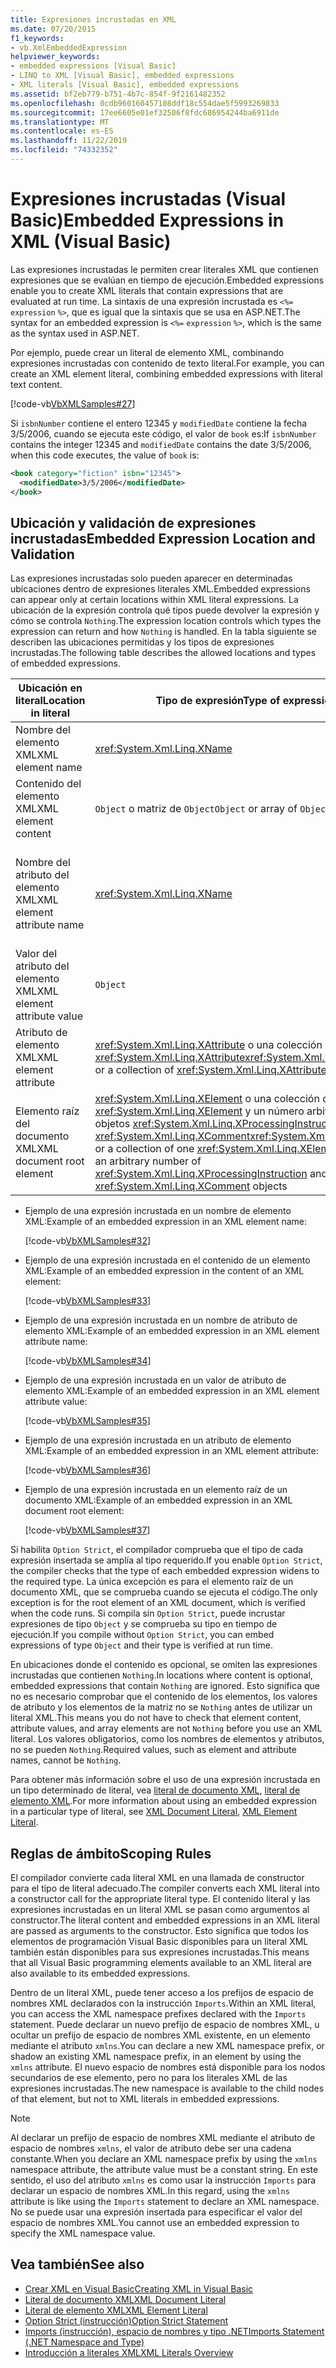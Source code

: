```yaml
---
title: Expresiones incrustadas en XML
ms.date: 07/20/2015
f1_keywords:
- vb.XmlEmbeddedExpression
helpviewer_keywords:
- embedded expressions [Visual Basic]
- LINQ to XML [Visual Basic], embedded expressions
- XML literals [Visual Basic], embedded expressions
ms.assetid: bf2eb779-b751-4b7c-854f-9f2161482352
ms.openlocfilehash: 0cdb960160457108ddf18c554dae5f5993269833
ms.sourcegitcommit: 17ee6605e01ef32506f8fdc686954244ba6911de
ms.translationtype: MT
ms.contentlocale: es-ES
ms.lasthandoff: 11/22/2019
ms.locfileid: "74332352"
---
```

# <a name="embedded-expressions-in-xml-visual-basic"></a><span data-ttu-id="63bd5-102">Expresiones incrustadas (Visual Basic)</span><span class="sxs-lookup"><span data-stu-id="63bd5-102">Embedded Expressions in XML (Visual Basic)</span></span>
<span data-ttu-id="63bd5-103">Las expresiones incrustadas le permiten crear literales XML que contienen expresiones que se evalúan en tiempo de ejecución.</span><span class="sxs-lookup"><span data-stu-id="63bd5-103">Embedded expressions enable you to create XML literals that contain expressions that are evaluated at run time.</span></span> <span data-ttu-id="63bd5-104">La sintaxis de una expresión incrustada es `<%=` `expression` `%>`, que es igual que la sintaxis que se usa en ASP.NET.</span><span class="sxs-lookup"><span data-stu-id="63bd5-104">The syntax for an embedded expression is `<%=` `expression` `%>`, which is the same as the syntax used in ASP.NET.</span></span>  
  
 <span data-ttu-id="63bd5-105">Por ejemplo, puede crear un literal de elemento XML, combinando expresiones incrustadas con contenido de texto literal.</span><span class="sxs-lookup"><span data-stu-id="63bd5-105">For example, you can create an XML element literal, combining embedded expressions with literal text content.</span></span>  
  
 [!code-vb[VbXMLSamples#27](~/samples/snippets/visualbasic/VS_Snippets_VBCSharp/VbXMLSamples/VB/XMLSamples13.vb#27)]  
  
 <span data-ttu-id="63bd5-106">Si `isbnNumber` contiene el entero 12345 y `modifiedDate` contiene la fecha 3/5/2006, cuando se ejecuta este código, el valor de `book` es:</span><span class="sxs-lookup"><span data-stu-id="63bd5-106">If `isbnNumber` contains the integer 12345 and `modifiedDate` contains the date 3/5/2006, when this code executes, the value of `book` is:</span></span>  
  
```xml  
<book category="fiction" isbn="12345">  
  <modifiedDate>3/5/2006</modifiedDate>  
</book>  
```  
  
## <a name="embedded-expression-location-and-validation"></a><span data-ttu-id="63bd5-107">Ubicación y validación de expresiones incrustadas</span><span class="sxs-lookup"><span data-stu-id="63bd5-107">Embedded Expression Location and Validation</span></span>  
 <span data-ttu-id="63bd5-108">Las expresiones incrustadas solo pueden aparecer en determinadas ubicaciones dentro de expresiones literales XML.</span><span class="sxs-lookup"><span data-stu-id="63bd5-108">Embedded expressions can appear only at certain locations within XML literal expressions.</span></span> <span data-ttu-id="63bd5-109">La ubicación de la expresión controla qué tipos puede devolver la expresión y cómo se controla `Nothing`.</span><span class="sxs-lookup"><span data-stu-id="63bd5-109">The expression location controls which types the expression can return and how `Nothing` is handled.</span></span> <span data-ttu-id="63bd5-110">En la tabla siguiente se describen las ubicaciones permitidas y los tipos de expresiones incrustadas.</span><span class="sxs-lookup"><span data-stu-id="63bd5-110">The following table describes the allowed locations and types of embedded expressions.</span></span>  
  
|<span data-ttu-id="63bd5-111">Ubicación en literal</span><span class="sxs-lookup"><span data-stu-id="63bd5-111">Location in literal</span></span>|<span data-ttu-id="63bd5-112">Tipo de expresión</span><span class="sxs-lookup"><span data-stu-id="63bd5-112">Type of expression</span></span>|<span data-ttu-id="63bd5-113">Control de `Nothing`</span><span class="sxs-lookup"><span data-stu-id="63bd5-113">Handling of `Nothing`</span></span>|  
|---|---|---|  
|<span data-ttu-id="63bd5-114">Nombre del elemento XML</span><span class="sxs-lookup"><span data-stu-id="63bd5-114">XML element name</span></span>|<xref:System.Xml.Linq.XName>|<span data-ttu-id="63bd5-115">Error</span><span class="sxs-lookup"><span data-stu-id="63bd5-115">Error</span></span>|  
|<span data-ttu-id="63bd5-116">Contenido del elemento XML</span><span class="sxs-lookup"><span data-stu-id="63bd5-116">XML element content</span></span>|<span data-ttu-id="63bd5-117">`Object` o matriz de `Object`</span><span class="sxs-lookup"><span data-stu-id="63bd5-117">`Object` or array of `Object`</span></span>|<span data-ttu-id="63bd5-118">Omitido</span><span class="sxs-lookup"><span data-stu-id="63bd5-118">Ignored</span></span>|  
|<span data-ttu-id="63bd5-119">Nombre del atributo del elemento XML</span><span class="sxs-lookup"><span data-stu-id="63bd5-119">XML element attribute name</span></span>|<xref:System.Xml.Linq.XName>|<span data-ttu-id="63bd5-120">Error, a menos que el valor del atributo también sea `Nothing`</span><span class="sxs-lookup"><span data-stu-id="63bd5-120">Error, unless the attribute value is also `Nothing`</span></span>|  
|<span data-ttu-id="63bd5-121">Valor del atributo del elemento XML</span><span class="sxs-lookup"><span data-stu-id="63bd5-121">XML element attribute value</span></span>|`Object`|<span data-ttu-id="63bd5-122">Declaración de atributo omitida</span><span class="sxs-lookup"><span data-stu-id="63bd5-122">Attribute declaration ignored</span></span>|  
|<span data-ttu-id="63bd5-123">Atributo de elemento XML</span><span class="sxs-lookup"><span data-stu-id="63bd5-123">XML element attribute</span></span>|<span data-ttu-id="63bd5-124"><xref:System.Xml.Linq.XAttribute> o una colección de <xref:System.Xml.Linq.XAttribute></span><span class="sxs-lookup"><span data-stu-id="63bd5-124"><xref:System.Xml.Linq.XAttribute> or a collection of <xref:System.Xml.Linq.XAttribute></span></span>|<span data-ttu-id="63bd5-125">Omitido</span><span class="sxs-lookup"><span data-stu-id="63bd5-125">Ignored</span></span>|  
|<span data-ttu-id="63bd5-126">Elemento raíz del documento XML</span><span class="sxs-lookup"><span data-stu-id="63bd5-126">XML document root element</span></span>|<span data-ttu-id="63bd5-127"><xref:System.Xml.Linq.XElement> o una colección de un objeto <xref:System.Xml.Linq.XElement> y un número arbitrario de objetos <xref:System.Xml.Linq.XProcessingInstruction> y <xref:System.Xml.Linq.XComment></span><span class="sxs-lookup"><span data-stu-id="63bd5-127"><xref:System.Xml.Linq.XElement> or a collection of one <xref:System.Xml.Linq.XElement> object and an arbitrary number of <xref:System.Xml.Linq.XProcessingInstruction> and <xref:System.Xml.Linq.XComment> objects</span></span>|<span data-ttu-id="63bd5-128">Omitido</span><span class="sxs-lookup"><span data-stu-id="63bd5-128">Ignored</span></span>|  
  
- <span data-ttu-id="63bd5-129">Ejemplo de una expresión incrustada en un nombre de elemento XML:</span><span class="sxs-lookup"><span data-stu-id="63bd5-129">Example of an embedded expression in an XML element name:</span></span>  
  
     [!code-vb[VbXMLSamples#32](~/samples/snippets/visualbasic/VS_Snippets_VBCSharp/VbXMLSamples/VB/XMLSamples13.vb#32)]  
  
- <span data-ttu-id="63bd5-130">Ejemplo de una expresión incrustada en el contenido de un elemento XML:</span><span class="sxs-lookup"><span data-stu-id="63bd5-130">Example of an embedded expression in the content of an XML element:</span></span>  
  
     [!code-vb[VbXMLSamples#33](~/samples/snippets/visualbasic/VS_Snippets_VBCSharp/VbXMLSamples/VB/XMLSamples13.vb#33)]  
  
- <span data-ttu-id="63bd5-131">Ejemplo de una expresión incrustada en un nombre de atributo de elemento XML:</span><span class="sxs-lookup"><span data-stu-id="63bd5-131">Example of an embedded expression in an XML element attribute name:</span></span>  
  
     [!code-vb[VbXMLSamples#34](~/samples/snippets/visualbasic/VS_Snippets_VBCSharp/VbXMLSamples/VB/XMLSamples13.vb#34)]  
  
- <span data-ttu-id="63bd5-132">Ejemplo de una expresión incrustada en un valor de atributo de elemento XML:</span><span class="sxs-lookup"><span data-stu-id="63bd5-132">Example of an embedded expression in an XML element attribute value:</span></span>  
  
     [!code-vb[VbXMLSamples#35](~/samples/snippets/visualbasic/VS_Snippets_VBCSharp/VbXMLSamples/VB/XMLSamples13.vb#35)]  
  
- <span data-ttu-id="63bd5-133">Ejemplo de una expresión incrustada en un atributo de elemento XML:</span><span class="sxs-lookup"><span data-stu-id="63bd5-133">Example of an embedded expression in an XML element attribute:</span></span>  
  
     [!code-vb[VbXMLSamples#36](~/samples/snippets/visualbasic/VS_Snippets_VBCSharp/VbXMLSamples/VB/XMLSamples13.vb#36)]  
  
- <span data-ttu-id="63bd5-134">Ejemplo de una expresión incrustada en un elemento raíz de un documento XML:</span><span class="sxs-lookup"><span data-stu-id="63bd5-134">Example of an embedded expression in an XML document root element:</span></span>  
  
     [!code-vb[VbXMLSamples#37](~/samples/snippets/visualbasic/VS_Snippets_VBCSharp/VbXMLSamples/VB/XMLSamples13.vb#37)]  
  
 <span data-ttu-id="63bd5-135">Si habilita `Option Strict`, el compilador comprueba que el tipo de cada expresión insertada se amplía al tipo requerido.</span><span class="sxs-lookup"><span data-stu-id="63bd5-135">If you enable `Option Strict`, the compiler checks that the type of each embedded expression widens to the required type.</span></span> <span data-ttu-id="63bd5-136">La única excepción es para el elemento raíz de un documento XML, que se comprueba cuando se ejecuta el código.</span><span class="sxs-lookup"><span data-stu-id="63bd5-136">The only exception is for the root element of an XML document, which is verified when the code runs.</span></span> <span data-ttu-id="63bd5-137">Si compila sin `Option Strict`, puede incrustar expresiones de tipo `Object` y se comprueba su tipo en tiempo de ejecución.</span><span class="sxs-lookup"><span data-stu-id="63bd5-137">If you compile without `Option Strict`, you can embed expressions of type `Object` and their type is verified at run time.</span></span>  
  
 <span data-ttu-id="63bd5-138">En ubicaciones donde el contenido es opcional, se omiten las expresiones incrustadas que contienen `Nothing`.</span><span class="sxs-lookup"><span data-stu-id="63bd5-138">In locations where content is optional, embedded expressions that contain `Nothing` are ignored.</span></span> <span data-ttu-id="63bd5-139">Esto significa que no es necesario comprobar que el contenido de los elementos, los valores de atributo y los elementos de la matriz no se `Nothing` antes de utilizar un literal XML.</span><span class="sxs-lookup"><span data-stu-id="63bd5-139">This means you do not have to check that element content, attribute values, and array elements are not `Nothing` before you use an XML literal.</span></span> <span data-ttu-id="63bd5-140">Los valores obligatorios, como los nombres de elementos y atributos, no se pueden `Nothing`.</span><span class="sxs-lookup"><span data-stu-id="63bd5-140">Required values, such as element and attribute names, cannot be `Nothing`.</span></span>  
  
 <span data-ttu-id="63bd5-141">Para obtener más información sobre el uso de una expresión incrustada en un tipo determinado de literal, vea [literal de documento XML](../../../../visual-basic/language-reference/xml-literals/xml-document-literal.md), [literal de elemento XML](../../../../visual-basic/language-reference/xml-literals/xml-element-literal.md).</span><span class="sxs-lookup"><span data-stu-id="63bd5-141">For more information about using an embedded expression in a particular type of literal, see [XML Document Literal](../../../../visual-basic/language-reference/xml-literals/xml-document-literal.md), [XML Element Literal](../../../../visual-basic/language-reference/xml-literals/xml-element-literal.md).</span></span>  
  
## <a name="scoping-rules"></a><span data-ttu-id="63bd5-142">Reglas de ámbito</span><span class="sxs-lookup"><span data-stu-id="63bd5-142">Scoping Rules</span></span>  
 <span data-ttu-id="63bd5-143">El compilador convierte cada literal XML en una llamada de constructor para el tipo de literal adecuado.</span><span class="sxs-lookup"><span data-stu-id="63bd5-143">The compiler converts each XML literal into a constructor call for the appropriate literal type.</span></span> <span data-ttu-id="63bd5-144">El contenido literal y las expresiones incrustadas en un literal XML se pasan como argumentos al constructor.</span><span class="sxs-lookup"><span data-stu-id="63bd5-144">The literal content and embedded expressions in an XML literal are passed as arguments to the constructor.</span></span> <span data-ttu-id="63bd5-145">Esto significa que todos los elementos de programación Visual Basic disponibles para un literal XML también están disponibles para sus expresiones incrustadas.</span><span class="sxs-lookup"><span data-stu-id="63bd5-145">This means that all Visual Basic programming elements available to an XML literal are also available to its embedded expressions.</span></span>  
  
 <span data-ttu-id="63bd5-146">Dentro de un literal XML, puede tener acceso a los prefijos de espacio de nombres XML declarados con la instrucción `Imports`.</span><span class="sxs-lookup"><span data-stu-id="63bd5-146">Within an XML literal, you can access the XML namespace prefixes declared with the `Imports` statement.</span></span> <span data-ttu-id="63bd5-147">Puede declarar un nuevo prefijo de espacio de nombres XML, u ocultar un prefijo de espacio de nombres XML existente, en un elemento mediante el atributo `xmlns`.</span><span class="sxs-lookup"><span data-stu-id="63bd5-147">You can declare a new XML namespace prefix, or shadow an existing XML namespace prefix, in an element by using the `xmlns` attribute.</span></span> <span data-ttu-id="63bd5-148">El nuevo espacio de nombres está disponible para los nodos secundarios de ese elemento, pero no para los literales XML de las expresiones incrustadas.</span><span class="sxs-lookup"><span data-stu-id="63bd5-148">The new namespace is available to the child nodes of that element, but not to XML literals in embedded expressions.</span></span>  
  
> [!NOTE]
> <span data-ttu-id="63bd5-149">Al declarar un prefijo de espacio de nombres XML mediante el atributo de espacio de nombres `xmlns`, el valor de atributo debe ser una cadena constante.</span><span class="sxs-lookup"><span data-stu-id="63bd5-149">When you declare an XML namespace prefix by using the `xmlns` namespace attribute, the attribute value must be a constant string.</span></span> <span data-ttu-id="63bd5-150">En este sentido, el uso del atributo `xmlns` es como usar la instrucción `Imports` para declarar un espacio de nombres XML.</span><span class="sxs-lookup"><span data-stu-id="63bd5-150">In this regard, using the `xmlns` attribute is like using the `Imports` statement to declare an XML namespace.</span></span> <span data-ttu-id="63bd5-151">No se puede usar una expresión insertada para especificar el valor del espacio de nombres XML.</span><span class="sxs-lookup"><span data-stu-id="63bd5-151">You cannot use an embedded expression to specify the XML namespace value.</span></span>  
  
## <a name="see-also"></a><span data-ttu-id="63bd5-152">Vea también</span><span class="sxs-lookup"><span data-stu-id="63bd5-152">See also</span></span>

- [<span data-ttu-id="63bd5-153">Crear XML en Visual Basic</span><span class="sxs-lookup"><span data-stu-id="63bd5-153">Creating XML in Visual Basic</span></span>](../../../../visual-basic/programming-guide/language-features/xml/creating-xml.md)
- [<span data-ttu-id="63bd5-154">Literal de documento XML</span><span class="sxs-lookup"><span data-stu-id="63bd5-154">XML Document Literal</span></span>](../../../../visual-basic/language-reference/xml-literals/xml-document-literal.md)
- [<span data-ttu-id="63bd5-155">Literal de elemento XML</span><span class="sxs-lookup"><span data-stu-id="63bd5-155">XML Element Literal</span></span>](../../../../visual-basic/language-reference/xml-literals/xml-element-literal.md)
- [<span data-ttu-id="63bd5-156">Option Strict (instrucción)</span><span class="sxs-lookup"><span data-stu-id="63bd5-156">Option Strict Statement</span></span>](../../../../visual-basic/language-reference/statements/option-strict-statement.md)
- [<span data-ttu-id="63bd5-157">Imports (instrucción), espacio de nombres y tipo .NET</span><span class="sxs-lookup"><span data-stu-id="63bd5-157">Imports Statement (.NET Namespace and Type)</span></span>](../../../../visual-basic/language-reference/statements/imports-statement-net-namespace-and-type.md)
- [<span data-ttu-id="63bd5-158">Introducción a literales XML</span><span class="sxs-lookup"><span data-stu-id="63bd5-158">XML Literals Overview</span></span>](../../../../visual-basic/programming-guide/language-features/xml/xml-literals-overview.md)
